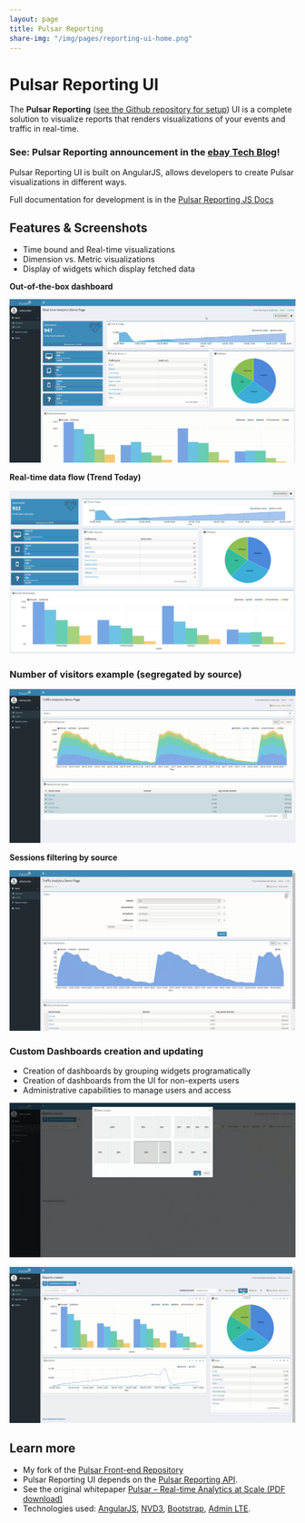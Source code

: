 ```yaml
---
layout: page
title: Pulsar Reporting
share-img: "/img/pages/reporting-ui-home.png"
---
```

Pulsar Reporting UI
===================

The **Pulsar Reporting** ([see the Github repository for setup](https://github.com/miguelrincon/pulsar-reporting-ui)) UI is a complete solution to visualize reports that renders visualizations of your events and traffic in real-time.

### See: Pulsar Reporting announcement in the [ebay Tech Blog](https://www.ebayinc.com/stories/blogs/tech/announcing-pulsar-reporting-near-real-time-metrics-reporting-framework/)!

Pulsar Reporting UI is built on AngularJS, allows developers to create Pulsar visualizations in different ways.

Full documentation for development is in the [Pulsar Reporting JS Docs](https://miguelrincon.github.io/pulsar-reporting-ui/#/api)

## Features & Screenshots

- Time bound and Real-time visualizations
- Dimension vs. Metric visualizations
- Display of widgets which display fetched data

**Out-of-the-box dashboard**

![Dashboard](/img/pages/reporting-ui-home.png)

**Real-time data flow (Trend Today)**

![Details](/img/pages/reporting-ui-home-detail.png)

### Number of visitors example (segregated by source)

![Sessions by source](/img/pages/reporting-ui-sessions.png)

**Sessions filtering by source**

![Sessions one source](/img/pages/reporting-ui-sessions-filtered.png)

### Custom Dashboards creation and updating

- Creation of dashboards by grouping widgets programatically
- Creation of dashboards from the UI for non-experts users
- Administrative capabilities to manage users and access

![Dashboard Create](/img/pages/reporting-ui-custom-dashboard-create.png)

![Dashboard Edit](/img/pages/reporting-ui-custom-dashboard-edit.png)

## Learn more

- My fork of the [Pulsar Front-end Repository](https://github.com/miguelrincon/pulsar-reporting-ui)
- Pulsar Reporting UI depends on the [Pulsar Reporting API](https://github.com/pulsarIO/pulsar-reporting-api).
- See the original whitepaper [Pulsar – Real-time Analytics at Scale (PDF download)](https://github.com/pulsarIO/realtime-analytics/wiki/documents/Whitepaper_Pulsar_Real-timeAnalyticsatScale.pdf)
- Technologies used: [AngularJS](https://angularjs.org/), [NVD3](http://nvd3.org/), [Bootstrap](https://getbootstrap.com), [Admin LTE](https://adminlte.io/).
